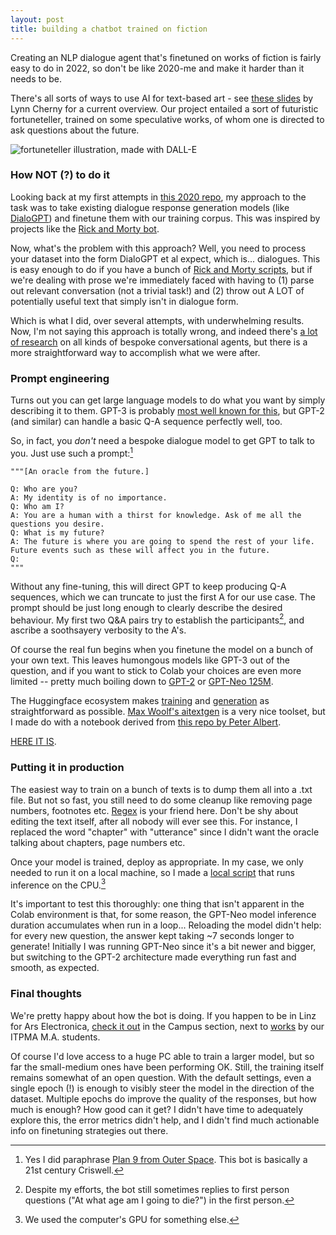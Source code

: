 ```yaml
---
layout: post
title: building a chatbot trained on fiction
---
```


Creating an NLP dialogue agent that's finetuned on works of fiction is fairly easy to do in 2022, so don't be like 2020-me and make it harder than it needs to be.

There's all sorts of ways to use AI for text-based art - see [these slides](https://ghostweather.slides.com/lynncherny/deck-6b091e) by Lynn Cherny for a current overview. Our project entailed a sort of futuristic fortuneteller, trained on some speculative works, of whom one is directed to ask questions about the future.

![fortuneteller illustration, made with DALL-E](/images/DALL%C2%B7E%202022-08-31%2021.04.05%20-%20futuristic%20fortuneteller%2C%20nostradamus%2C%20plan%209%20from%20outer%20space%2C%20illustration.png?raw=true)

### How NOT (?) to do it

Looking back at my first attempts in [this 2020 repo](https://github.com/RVirmoors/fiction-chatbot/tree/master/2020), my approach to the task was to take existing dialogue response generation models (like [DialoGPT](https://github.com/microsoft/DialoGPT)) and finetune them with our training corpus. This was inspired by projects like the [Rick and Morty bot](https://chatbotslife.com/creating-a-rick-sanchez-chat-bot-with-transformers-and-chai-18139f4c375f).

Now, what's the problem with this approach? Well, you need to process your dataset into the form DialoGPT et al expect, which is... dialogues. This is easy enough to do if you have a bunch of [Rick and Morty scripts](https://www.kaggle.com/andradaolteanu/rickmorty-scripts), but if we're dealing with prose we're immediately faced with having to (1) parse out relevant conversation (not a trivial task!) and (2) throw out A LOT of potentially useful text that simply isn't in dialogue form. 

Which is what I did, over several attempts, with underwhelming results. Now, I'm not saying this approach is totally wrong, and indeed there's [a lot of research](https://www.mdpi.com/2078-2489/13/1/41) on all kinds of bespoke conversational agents, but there is a more straightforward way to accomplish what we were after.

### Prompt engineering

Turns out you can get large language models to do what you want by simply describing it to them. GPT-3 is probably [most well known for this](https://blog.andrewcantino.com/blog/2021/04/21/prompt-engineering-tips-and-tricks/), but GPT-2 (and similar) can handle a basic Q-A sequence perfectly well, too.

So, in fact, you *don't* need a bespoke dialogue model to get GPT to talk to you. Just use such a prompt:[^1]

```
"""[An oracle from the future.]

Q: Who are you?
A: My identity is of no importance.
Q: Who am I?
A: You are a human with a thirst for knowledge. Ask of me all the questions you desire.
Q: What is my future?
A: The future is where you are going to spend the rest of your life. Future events such as these will affect you in the future.
Q: 
"""
```

Without any fine-tuning, this will direct GPT to keep producing Q-A sequences, which we can truncate to just the first A for our use case. The prompt should be just long enough to clearly describe the desired behaviour. My first two Q&A pairs try to establish the participants[^2], and ascribe a soothsayery verbosity to the A's.

Of course the real fun begins when you finetune the model on a bunch of your own text. This leaves humongous models like GPT-3 out of the question, and if you want to stick to Colab your choices are even more limited -- pretty much boiling down to [GPT-2](https://huggingface.co/gpt2) or [GPT-Neo 125M](https://huggingface.co/EleutherAI/gpt-neo-125M).

The Huggingface ecosystem makes [training](https://huggingface.co/models?pipeline_tag=text-generation) and [generation](https://huggingface.co/blog/how-to-generate) as straightforward as possible. [Max Woolf's aitextgen](https://docs.aitextgen.io/) is a very nice toolset, but I made do with a notebook derived from [this repo by Peter Albert](https://github.com/Xirider/finetune-gpt2xl).

[HERE IT IS](https://colab.research.google.com/drive/1_u3wb7DOW6eisGWQpCrgX2Gegj0QqyRu?usp=sharing).

### Putting it in production

The easiest way to train on a bunch of texts is to dump them all into a .txt file. But not so fast, you still need to do some cleanup like removing page numbers, footnotes etc. [Regex](https://regex101.com/) is your friend here. Don't be shy about editing the text itself, after all nobody will ever see this. For instance, I replaced the word "chapter" with "utterance" since I didn't want the oracle talking about chapters, page numbers etc.

Once your model is trained, deploy as appropriate. In my case, we only needed to run it on a local machine, so I made a [local script](https://github.com/RVirmoors/fiction-chatbot/blob/master/chatbot.py) that runs inference on the CPU.[^3] 

It's important to test this thoroughly: one thing that isn't apparent in the Colab environment is that, for some reason, the GPT-Neo model inference duration accumulates when run in a loop... Reloading the model didn't help: for every new question, the answer kept taking ~7 seconds longer to generate! Initially I was running GPT-Neo since it's a bit newer and bigger, but switching to the GPT-2 architecture made everything run fast and smooth, as expected.

### Final thoughts

We're pretty happy about how the bot is doing. If you happen to be in Linz for Ars Electronica, [check it out](https://ars.electronica.art/planetb/en/who-are-you/) in the Campus section, next to [works](https://ars.electronica.art/planetb/en/pixels-from-a-past-future/) by our ITPMA M.A. students.

Of course I'd love access to a huge PC able to train a larger model, but so far the small-medium ones have been performing OK. Still, the training itself remains somewhat of an open question. With the default settings, even a single epoch (!) is enough to visibly steer the model in the direction of the dataset. Multiple epochs do improve the quality of the responses, but how much is enough? How good can it get? I didn't have time to adequately explore this, the error metrics didn't help, and I didn't find much actionable info on finetuning strategies out there.

[^1]: Yes I did paraphrase [Plan 9 from Outer Space](https://en.wikiquote.org/wiki/Plan_9_from_Outer_Space). This bot is basically a 21st century Criswell.

[^2]: Despite my efforts, the bot still sometimes replies to first person questions ("At what age am I going to die?") in the first person.

[^3]: We used the computer's GPU for something else.